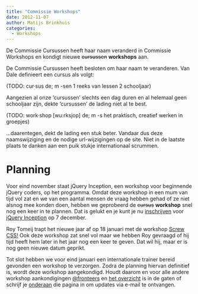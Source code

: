 ```yaml
---
title: "Commissie Workshops"
date: 2012-11-07
author: Matijs Brinkhuis
categories: 
  - Workshops
---
```

De Commissie Cursussen heeft haar naam veranderd in Commissie Workshops en kondigt nieuwe <strike>cursussen</strike> **workshops** aan.

De Commissie Cursussen heeft besloten om haar naam te veranderen. Van Dale definieert een cursus als volgt:

(TODO: cur·sus de;
    m -sen 1 reeks van lessen 2 schooljaar)

Aangezien al onze ‘cursussen’ slechts een dag duren en al helemaal geen schooljaar zijn, dekte ‘cursussen’ de lading niet al te best.

(TODO: work·shop [wu:rksjop] de;
  m -s het praktisch, creatief werken in groepjes)

…daarentegen, dekt de lading een stuk beter. Vandaar dus deze naamswijziging en de nodige url-wijzigingen op de site. Niet in de laatste plaats te danken aan een puik stukje internationaal scrummen.

# Planning

Voor eind november staat jQuery Inception, een workshop voor beginnende jQuery coders, op het programma. Omdat deze workshop in een mum van tijd vol zat en we van een aantal mensen de vraag hebben gehad of ze niet alsnog mee konden doen, hebben we geprobeerd de <strike>cursus</strike> **workshop** snel nog een keer in te plannen. Dat is gelukt en je kunt je nu [inschrijven](/workshops/jquery-inception-arjan-eising/7-december-2012) voor [jQuery Inception](/workshops/jquery-inception-arjan-eising) op 7 december.

Roy Tomeij trapt het nieuwe jaar af op 18 januari met de workshop [Screw CSS!](/workshops/screw-css-roy-tomeij) Ook deze workshop zat snel vol maar we hebben Roy  gevraagd of hij tijd heeft hem later in het jaar nog een keer te geven. Dat wil hij, maar er is nog geen nieuwe datum geprikt.

Tot slot hebben we voor eind januari een internationale trainer bereid gevonden een workshop te verzorgen. Zodra de planning hiervan definitief is, wordt deze workshop aangekondigd. Houdt daarom en voor alle andere workshop aankondigingen [@fronteers](https://twitter.com/fronteers) en [het overzicht](/workshops) is in de gaten of schrijf je [onderaan](/workshops#per-mail) die pagina in om updates via e-mail te ontvangen.
